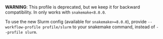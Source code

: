 **WARNING**: This profile is deprecated, but we keep it for backward compatibility.
In only works with `snakemake<8.0.0`.

To use the new Slurm config (available for `snakemake>=8.0.0`), provide `--workflow-profile profile/slurm` to your snakemake command, instead of `--profile slurm`.
